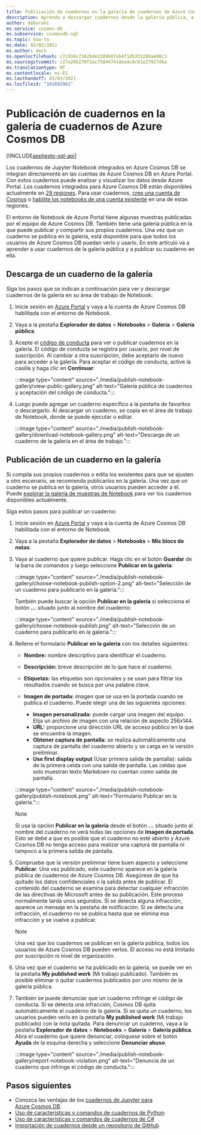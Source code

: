 ```yaml
---
title: Publicación de cuadernos en la galería de cuadernos de Azure Cosmos DB
description: Aprenda a descargar cuadernos desde la galería pública, a editarlos y a publicar sus propios cuadernos en la galería.
author: deborahc
ms.service: cosmos-db
ms.subservice: cosmosdb-sql
ms.topic: how-to
ms.date: 03/02/2021
ms.author: dech
ms.openlocfilehash: c7c910c7162bde2209b07eb4f1d533328bae08c3
ms.sourcegitcommit: c27a20b278f2ac758447418ea4c8c61e27927d6a
ms.translationtype: HT
ms.contentlocale: es-ES
ms.lasthandoff: 03/03/2021
ms.locfileid: "101692962"
---
```

# <a name="publish-notebooks-to-the-azure-cosmos-db-notebook-gallery"></a>Publicación de cuadernos en la galería de cuadernos de Azure Cosmos DB
[!INCLUDE[appliesto-sql-api](includes/appliesto-sql-api.md)]

Los cuadernos de Jupyter Notebook integrados en Azure Cosmos DB se integran directamente en las cuentas de Azure Cosmos DB en Azure Portal. Con estos cuadernos puede analizar y visualizar los datos desde Azure Portal. Los cuadernos integrados para Azure Cosmos DB están disponibles actualmente en [29 regiones](#supported-regions). Para usar cuadernos, [cree una cuenta de Cosmos](#create-a-new-cosmos-account) o [habilite los notebooks de una cuenta existente](#enable-notebooks-in-an-existing-cosmos-account) en una de estas regiones.

El entorno de Notebook de Azure Portal tiene algunas muestras publicadas por el equipo de Azure Cosmos DB. También tiene una galería pública en la que puede publicar y compartir sus propios cuadernos. Una vez que un cuaderno se publica en la galería, está disponible para que todos los usuarios de Azure Cosmos DB puedan verlo y usarlo. En este artículo va a aprender a usar cuadernos de la galería pública y a publicar su cuaderno en ella.

## <a name="download-a-notebook-from-the-gallery"></a>Descarga de un cuaderno de la galería

Siga los pasos que se indican a continuación para ver y descargar cuadernos de la galería en su área de trabajo de Notebook:

1. Inicie sesión en [Azure Portal](https://portal.azure.com/) y vaya a la cuenta de Azure Cosmos DB habilitada con el entorno de Notebook.

1. Vaya a la pestaña **Explorador de datos** > **Notebooks** > **Galería** > **Galería pública**.

1. Acepte el [código de conducta](https://azure.microsoft.com/support/legal/cosmos-db-public-gallery-code-of-conduct/) para ver o publicar cuadernos en la galería. El código de conducta se registra por usuario, por nivel de suscripción. Al cambiar a otra suscripción, debe aceptarlo de nuevo para acceder a la galería. Para aceptar el código de conducta, active la casilla y haga clic en **Continuar**:

   :::image type="content" source="./media/publish-notebook-gallery/view-public-gallery.png" alt-text="Galería pública de cuadernos y aceptación del código de conducta.":::

1. Luego puede agregar un cuaderno específico a la pestaña de favoritos o descargarlo. Al descargar un cuaderno, se copia en el área de trabajo de Notebook, donde se puede ejecutar o editar.

   :::image type="content" source="./media/publish-notebook-gallery/download-notebook-gallery.png" alt-text="Descarga de un cuaderno de la galería en el área de trabajo.":::

## <a name="publish-a-notebook-to-the-gallery"></a>Publicación de un cuaderno en la galería

Si compila sus propios cuadernos o edita los existentes para que se ajusten a otro escenario, se recomienda publicarlos en la galería. Una vez que un cuaderno se publica en la galería, otros usuarios pueden acceder a él. Puede [explorar la galería de muestras de Notebook](https://cosmos.azure.com/gallery.html) para ver los cuadernos disponibles actualmente.

Siga estos pasos para publicar un cuaderno:

1. Inicie sesión en [Azure Portal](https://portal.azure.com/) y vaya a la cuenta de Azure Cosmos DB habilitada con el entorno de Notebook.

1. Vaya a la pestaña **Explorador de datos** > **Notebooks** > **Mis blocs de notas**.

1. Vaya al cuaderno que quiere publicar. Haga clic en el botón **Guardar** de la barra de comandos y luego seleccione **Publicar en la galería**:

   :::image type="content" source="./media/publish-notebook-gallery/choose-notebook-publish-option-2.png" alt-text="Selección de un cuaderno para publicarlo en la galería.":::

   También puede buscar la opción **Publicar en la galería** si selecciona el botón **...** situado junto al nombre del cuaderno:

   :::image type="content" source="./media/publish-notebook-gallery/choose-notebook-publish.png" alt-text="Selección de un cuaderno para publicarlo en la galería.":::

1. Rellene el formulario **Publicar en la galería** con los detalles siguientes:

   * **Nombre:** nombre descriptivo para identificar el cuaderno.
   * **Descripción:** breve descripción de lo que hace el cuaderno.
   * **Etiquetas:** las etiquetas son opcionales y se usan para filtrar los resultados cuando se busca por una palabra clave.
   * **Imagen de portada:** imagen que se usa en la portada cuando se publica el cuaderno. Puede elegir una de las siguientes opciones:

     * **Imagen personalizada:** puede cargar una imagen del equipo. Elija un archivo de imagen con una relación de aspecto 256x144.
     * **URL:** proporcione una dirección URL de acceso público en la que se encuentre la imagen.
     * **Obtener captura de pantalla:** se realiza automáticamente una captura de pantalla del cuaderno abierto y se carga en la versión preliminar.
     * **Use first display output** (Usar primera salida de pantalla): salida de la primera celda con una salida de pantalla. Las celdas que solo muestran texto Markdown no cuentan como salida de pantalla.

   :::image type="content" source="./media/publish-notebook-gallery/publish-notebook.png" alt-text="Formulario Publicar en la galería.":::

   > [!NOTE]
   > Si usa la opción **Publicar en la galería** desde el botón **...** situado junto al nombre del cuaderno no verá todas las opciones de **Imagen de portada**. Esto se debe a que es posible que el cuaderno no esté abierto y Azure Cosmos DB no tenga acceso para realizar una captura de pantalla ni tampoco a la primera salida de pantalla.

1. Compruebe que la versión preliminar tiene buen aspecto y seleccione **Publicar**. Una vez publicado, este cuaderno aparece en la galería pública de cuadernos de Azure Cosmos DB. Asegúrese de que ha quitado los datos confidenciales o la salida antes de publicar. El contenido del cuaderno se examina para detectar cualquier infracción de las directivas de Microsoft antes de su publicación. Este proceso normalmente tarda unos segundos. Si se detecta alguna infracción, aparece un mensaje en la pestaña de notificación. Si se detecta una infracción, el cuaderno no se publica hasta que se elimina esa infracción y se vuelve a publicar.

   > [!NOTE]
   > Una vez que los cuadernos se publican en la galería pública, todos los usuarios de Azure Cosmos DB pueden verlos. El acceso no está limitado por suscripción ni nivel de organización.

1. Una vez que el cuaderno se ha publicado en la galería, se puede ver en la pestaña **My published work** (Mi trabajo publicado). También es posible eliminar o quitar cuadernos publicados por uno mismo de la galería pública.

1. También se puede denunciar que un cuaderno infringe el código de conducta. Si se detecta una infracción, Cosmos DB quita automáticamente el cuaderno de la galería. Si se quita un cuaderno, los usuarios pueden verlo en la pestaña **My published work** (Mi trabajo publicado) con la nota quitada. Para denunciar un cuaderno, vaya a la pestaña **Explorador de datos** > **Notebooks** > **Galería** > **Galería pública**. Abra el cuaderno que quiere denunciar, colóquese sobre el botón **Ayuda** de la esquina derecha y seleccione **Denunciar abuso**.

   :::image type="content" source="./media/publish-notebook-gallery/report-notebook-violation.png" alt-text="Denuncia de un cuaderno que infringe el código de conducta.":::

## <a name="next-steps"></a>Pasos siguientes

* Conozca las ventajas de los [cuadernos de Jupyter para Azure Cosmos DB](cosmosdb-jupyter-notebooks.md).
* [Uso de características y comandos de cuadernos de Python](use-python-notebook-features-and-commands.md)
* [Uso de características y comandos de cuadernos de C#](use-csharp-notebook-features-and-commands.md)
* [Importación de cuadernos desde un repositorio de GitHub](import-github-notebooks.md)
